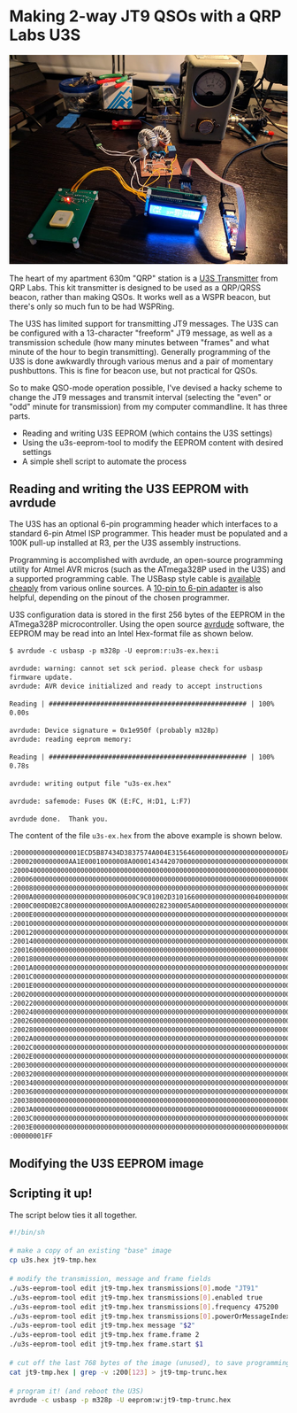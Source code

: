 # Making 2-way JT9 QSOs with a QRP Labs U3S

![U3S Transmitter](u3s.jpg)

The heart of my apartment 630m "QRP" station is a [U3S Transmitter](https://www.qrp-labs.com/ultimate3/u3s.html) from QRP Labs. This kit transmitter is designed to be used as a QRP/QRSS beacon, rather than making QSOs. It works well as a WSPR beacon, but there's only so much fun to be had WSPRing.

The U3S has limited support for transmitting JT9 messages. The U3S can be configured with a 13-character "freeform" JT9 message, as well as a transmission schedule (how many minutes between "frames" and what minute of the hour to begin transmitting). Generally programming of the U3S is done awkwardly through various menus and a pair of momentary pushbuttons. This is fine for beacon use, but not practical for QSOs.

So to make QSO-mode operation possible, I've devised a hacky scheme to change the JT9 messages and transmit interval (selecting the "even" or "odd" minute for transmission) from my computer commandline. It has three parts.

- Reading and writing U3S EEPROM (which contains the U3S settings)
- Using the u3s-eeprom-tool to modify the EEPROM content with desired settings
- A simple shell script to automate the process

## Reading and writing the U3S EEPROM with avrdude
The U3S has an optional 6-pin programming header which interfaces to a standard 6-pin Atmel ISP programmer. This header must be populated and a 100K pull-up installed at R3, per the U3S assembly instructions.

Programming is accomplished with avrdude, an open-source programming utility for Atmel AVR micros (such as the ATmega328P used in the U3S) and a supported programming cable. The USBasp style cable is [available cheaply](https://www.amazon.com/HiLetgo-ATMEGA8-Programmer-USBasp-Cable/dp/B00AX4WQ00) from various online sources. A [10-pin to 6-pin adapter](https://www.amazon.com/Sunkee-Standard-Adapter-AVRISP-USBASP/dp/B00CW80MP6) is also helpful, depending on the pinout of the chosen programmer.

U3S configuration data is stored in the first 256 bytes of the EEPROM in the ATmega328P microcontroller. Using the open source [avrdude](https://www.nongnu.org/avrdude/) software, the EEPROM may be read into an Intel Hex-format file as shown below.


```
$ avrdude -c usbasp -p m328p -U eeprom:r:u3s-ex.hex:i

avrdude: warning: cannot set sck period. please check for usbasp firmware update.
avrdude: AVR device initialized and ready to accept instructions

Reading | ################################################## | 100% 0.00s

avrdude: Device signature = 0x1e950f (probably m328p)
avrdude: reading eeprom memory:

Reading | ################################################## | 100% 0.78s

avrdude: writing output file "u3s-ex.hex"

avrdude: safemode: Fuses OK (E:FC, H:D1, L:F7)

avrdude done.  Thank you.
```

The content of the file `u3s-ex.hex` from the above example is shown below.

```
:20000000000000001ECD5B87434D3837574A004E3156460000000000000000000000EA036B
:20002000000000AA1E00010000008A000014344207000000000000000000000000000000DC
:200040000000000000000000000000000000000000000000000000000000000000000000A0
:20006000000000000000000000000000000000000000000000000000000000000000000080
:20008000000000000000000000000000000000000000000000000000000000000000000060
:2000A00000000000000000000000600C9C01002D3101660000000000000004000000005E10
:2000C000D0B2C8000000000000000A000000282300005A0000000000000000000000000027
:2000E000000000000000000000000000000000000000000000000000000000000000000000
:200100000000000000000000000000000000000000000000000000000000000000000000DF
:200120000000000000000000000000000000000000000000000000000000000000000000BF
:2001400000000000000000000000000000000000000000000000000000000000000000009F
:2001600000000000000000000000000000000000000000000000000000000000000000007F
:2001800000000000000000000000000000000000000000000000000000000000000000005F
:2001A00000000000000000000000000000000000000000000000000000000000000000003F
:2001C00000000000000000000000000000000000000000000000000000000000000000001F
:2001E0000000000000000000000000000000000000000000000000000000000000000000FF
:200200000000000000000000000000000000000000000000000000000000000000000000DE
:200220000000000000000000000000000000000000000000000000000000000000000000BE
:2002400000000000000000000000000000000000000000000000000000000000000000009E
:2002600000000000000000000000000000000000000000000000000000000000000000007E
:2002800000000000000000000000000000000000000000000000000000000000000000005E
:2002A00000000000000000000000000000000000000000000000000000000000000000003E
:2002C00000000000000000000000000000000000000000000000000000000000000000001E
:2002E0000000000000000000000000000000000000000000000000000000000000000000FE
:200300000000000000000000000000000000000000000000000000000000000000000000DD
:200320000000000000000000000000000000000000000000000000000000000000000000BD
:2003400000000000000000000000000000000000000000000000000000000000000000009D
:2003600000000000000000000000000000000000000000000000000000000000000000007D
:2003800000000000000000000000000000000000000000000000000000000000000000005D
:2003A00000000000000000000000000000000000000000000000000000000000000000003D
:2003C00000000000000000000000000000000000000000000000000000000000000000001D
:2003E0000000000000000000000000000000000000000000000000000000000000000000FD
:00000001FF
```

## Modifying the U3S EEPROM image

## Scripting it up!

The script below ties it all together.

```bash
#!/bin/sh

# make a copy of an existing "base" image
cp u3s.hex jt9-tmp.hex

# modify the transmission, message and frame fields
./u3s-eeprom-tool edit jt9-tmp.hex transmissions[0].mode "JT91"
./u3s-eeprom-tool edit jt9-tmp.hex transmissions[0].enabled true
./u3s-eeprom-tool edit jt9-tmp.hex transmissions[0].frequency 475200
./u3s-eeprom-tool edit jt9-tmp.hex transmissions[0].powerOrMessageIndex 0
./u3s-eeprom-tool edit jt9-tmp.hex message "$2"
./u3s-eeprom-tool edit jt9-tmp.hex frame.frame 2
./u3s-eeprom-tool edit jt9-tmp.hex frame.start $1

# cut off the last 768 bytes of the image (unused), to save programming time
cat jt9-tmp.hex | grep -v :200[123] > jt9-tmp-trunc.hex

# program it! (and reboot the U3S)
avrdude -c usbasp -p m328p -U eeprom:w:jt9-tmp-trunc.hex
```
